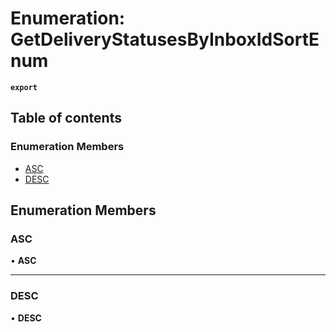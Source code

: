 # Enumeration: GetDeliveryStatusesByInboxIdSortEnum

**`export`**

## Table of contents

### Enumeration Members

- [ASC](GetDeliveryStatusesByInboxIdSortEnum.md#asc)
- [DESC](GetDeliveryStatusesByInboxIdSortEnum.md#desc)

## Enumeration Members

### <a id="asc" name="asc"></a> ASC

• **ASC**

___

### <a id="desc" name="desc"></a> DESC

• **DESC**
